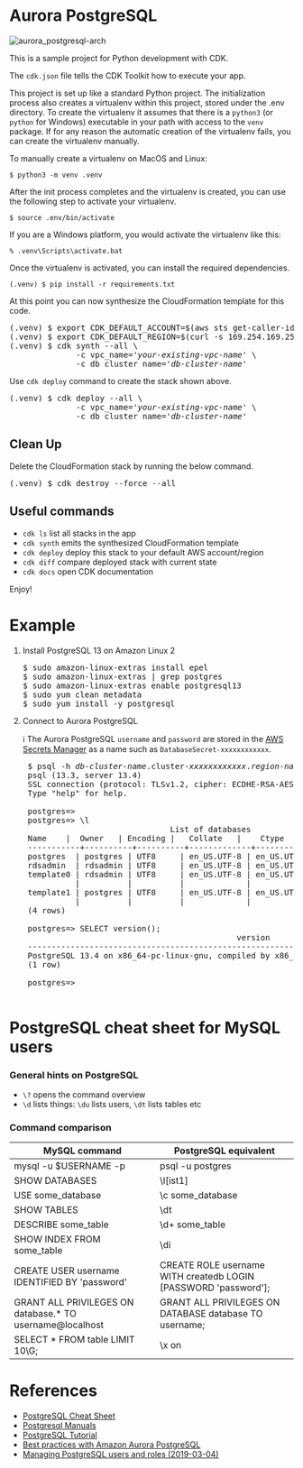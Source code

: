 
# Aurora PostgreSQL

![aurora_postgresql-arch](./aurora_postgresql-arch.svg)

This is a sample project for Python development with CDK.

The `cdk.json` file tells the CDK Toolkit how to execute your app.

This project is set up like a standard Python project.  The initialization
process also creates a virtualenv within this project, stored under the .env
directory.  To create the virtualenv it assumes that there is a `python3`
(or `python` for Windows) executable in your path with access to the `venv`
package. If for any reason the automatic creation of the virtualenv fails,
you can create the virtualenv manually.

To manually create a virtualenv on MacOS and Linux:

```
$ python3 -m venv .venv
```

After the init process completes and the virtualenv is created, you can use the following
step to activate your virtualenv.

```
$ source .env/bin/activate
```

If you are a Windows platform, you would activate the virtualenv like this:

```
% .venv\Scripts\activate.bat
```

Once the virtualenv is activated, you can install the required dependencies.

```
(.venv) $ pip install -r requirements.txt
```

At this point you can now synthesize the CloudFormation template for this code.

<pre>
(.venv) $ export CDK_DEFAULT_ACCOUNT=$(aws sts get-caller-identity --query Account --output text)
(.venv) $ export CDK_DEFAULT_REGION=$(curl -s 169.254.169.254/latest/dynamic/instance-identity/document | jq -r .region)
(.venv) $ cdk synth --all \
              -c vpc_name='<i>your-existing-vpc-name</i>' \
              -c db_cluster_name='<i>db-cluster-name</i>'
</pre>

Use `cdk deploy` command to create the stack shown above.

<pre>
(.venv) $ cdk deploy --all \
              -c vpc_name='<i>your-existing-vpc-name</i>' \
              -c db_cluster_name='<i>db-cluster-name</i>'
</pre>

## Clean Up

Delete the CloudFormation stack by running the below command.

<pre>
(.venv) $ cdk destroy --force --all
</pre>

## Useful commands

 * `cdk ls`          list all stacks in the app
 * `cdk synth`       emits the synthesized CloudFormation template
 * `cdk deploy`      deploy this stack to your default AWS account/region
 * `cdk diff`        compare deployed stack with current state
 * `cdk docs`        open CDK documentation

Enjoy!

# Example

1. Install PostgreSQL 13 on Amazon Linux 2

   <pre>
   $ sudo amazon-linux-extras install epel
   $ sudo amazon-linux-extras | grep postgres
   $ sudo amazon-linux-extras enable postgresql13
   $ sudo yum clean metadata
   $ sudo yum install -y postgresql
   </pre>

2. Connect to Aurora PostgreSQL

    :information_source: The Aurora PostgreSQL `username` and `password` are stored in the [AWS Secrets Manager](https://console.aws.amazon.com/secretsmanager/listsecrets) as a name such as `DatabaseSecret-xxxxxxxxxxxx`.

    <pre>
    $ psql -h <i>db-cluster-name</i>.cluster-<i>xxxxxxxxxxxx</i>.<i>region-name</i>.rds.amazonaws.com -Upostgres -W
    psql (13.3, server 13.4)
    SSL connection (protocol: TLSv1.2, cipher: ECDHE-RSA-AES256-GCM-SHA384, bits: 256, compression: off)
    Type "help" for help.

    postgres=>
    postgres=> \l
                                  List of databases
    Name    |  Owner   | Encoding |   Collate   |    Ctype    |   Access privileges
    -----------+----------+----------+-------------+-------------+-----------------------
    postgres  | postgres | UTF8     | en_US.UTF-8 | en_US.UTF-8 |
    rdsadmin  | rdsadmin | UTF8     | en_US.UTF-8 | en_US.UTF-8 | rdsadmin=CTc/rdsadmin
    template0 | rdsadmin | UTF8     | en_US.UTF-8 | en_US.UTF-8 | =c/rdsadmin          +
              |          |          |             |             | rdsadmin=CTc/rdsadmin
    template1 | postgres | UTF8     | en_US.UTF-8 | en_US.UTF-8 | =c/postgres          +
              |          |          |             |             | postgres=CTc/postgres
    (4 rows)

    postgres=> SELECT version();
                                                version
    -------------------------------------------------------------------------------------------------
    PostgreSQL 13.4 on x86_64-pc-linux-gnu, compiled by x86_64-pc-linux-gnu-gcc (GCC) 7.4.0, 64-bit
    (1 row)

    postgres=>
    </pre>

# PostgreSQL cheat sheet for MySQL users

### General hints on PostgreSQL
- `\?` opens the command overview
- `\d` lists things: `\du` lists users, `\dt` lists tables etc

### Command comparison

| MySQL command | PostgreSQL equivalent |
|---------------|-----------------------|
| mysql -u $USERNAME -p | psql -u postgres |
| SHOW DATABASES | \l[ist1] |
| USE some_database | \c some_database |
| SHOW TABLES | \dt |
| DESCRIBE some_table | \d+ some_table |
| SHOW INDEX FROM some_table | \di |
| CREATE USER username IDENTIFIED BY 'password' | CREATE ROLE username WITH createdb LOGIN [PASSWORD 'password']; |
| GRANT ALL PRIVILEGES ON database.\* TO username@localhost | GRANT ALL PRIVILEGES ON DATABASE database TO username; |
| SELECT * FROM table LIMIT 10\G; | \x on |

# References

 * [PostgreSQL Cheat Sheet](https://postgrescheatsheet.com/#/connections)
 * [Postgresql Manuals](https://www.postgresql.org/docs/)
 * [PostgreSQL Tutorial](https://www.postgresqltutorial.com/)
 * [Best practices with Amazon Aurora PostgreSQL](https://docs.aws.amazon.com/AmazonRDS/latest/AuroraUserGuide/AuroraPostgreSQL.BestPractices.html)
 * [Managing PostgreSQL users and roles (2019-03-04)](https://aws.amazon.com/ko/blogs/database/managing-postgresql-users-and-roles/)
